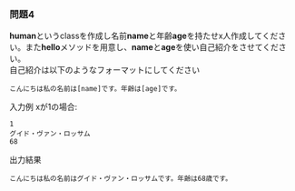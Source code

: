 ### 問題4
**human**というclassを作成し名前**name**と年齢**age**を持たせx人作成してください。また**hello**メソッドを用意し、**name**と**age**を使い自己紹介をさせてください。
<br>自己紹介は以下のようなフォーマットにしてください
```
こんにちは私の名前は[name]です。年齢は[age]です。
```
入力例 xが1の場合:
```
1
グイド・ヴァン・ロッサム
68
```
出力結果
```
こんにちは私の名前はグイド・ヴァン・ロッサムです。年齢は68歳です。
```